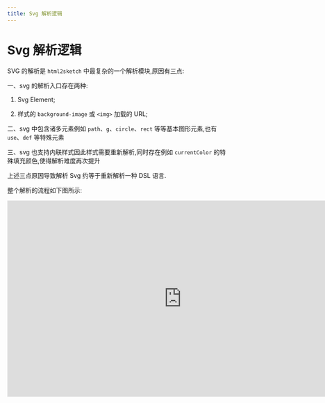 ```yaml
---
title: Svg 解析逻辑
---
```


# Svg 解析逻辑

SVG 的解析是 `html2sketch` 中最复杂的一个解析模块,原因有三点:

一、svg 的解析入口存在两种:

1. Svg Element;

2. 样式的 `background-image` 或 `<img>` 加载的 URL;

二、svg 中包含诸多元素例如 `path`、`g`、`circle`、`rect` 等等基本图形元素,也有 `use`、`def` 等特殊元素

三、svg 也支持内联样式因此样式需要重新解析,同时存在例如 `currentColor` 的特殊填充颜色,使得解析难度再次提升

上述三点原因导致解析 Svg 约等于重新解析一种 DSL 语言.

整个解析的流程如下图所示:

<iframe style="border: 1px solid rgba(0, 0, 0, 0.1);" width="800" height="450" src="https://www.figma.com/embed?embed_host=share&url=https%3A%2F%2Fwww.figma.com%2Ffile%2Ffa1IkMMzjfjU09tHtgVUkK%2Fhtml2sketch%3Fnode-id%3D10%253A5" allowfullscreen></iframe>
